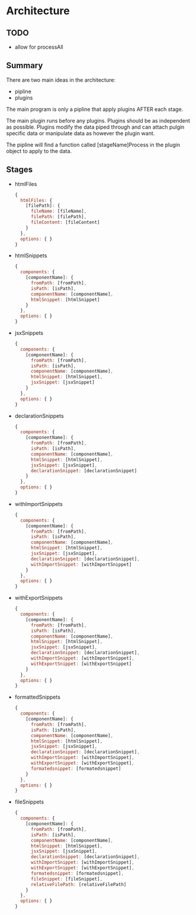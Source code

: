 # Architecture

## TODO
- allow for processAll

## Summary

There are two main ideas in the architecture:
- pipline
- plugins

The main program is only a pipline that apply plugins AFTER each stage.

The main plugin runs before any plugins.
Plugins should be as independent as possible.
Plugins modify the data piped through and can attach pulgin specific
data or manipulate data as however the plugin want.

The pipline will find a function called [stageName]Process in the plugin object
to apply to the data.

## Stages

- htmlFiles
  ```javascript
  {
    htmlFiles: {
      [filePath]: {
        fileName: [fileName],
        filePath: [filePath],
        fileContent: [fileContent]
      }
    },
    options: { }
  }
  ```

- htmlSnippets
  ```javascript
  {
    components: {
      [componentName]: {
        fromPath: [fromPath],
        isPath: [isPath],
        componentName: [componentName],
        htmlSnippet: [htmlSnippet]
      }
    },
    options: { }
  }
  ```

- jsxSnippets
  ```javascript
  {
    components: {
      [componentName]: {
        fromPath: [fromPath],
        isPath: [isPath],
        componentName: [componentName],
        htmlSnippet: [htmlSnippet],
        jsxSnippet: [jsxSnippet]
      }
    },
    options: { }
  }
  ```

- declarationSnippets
  ```javascript
  {
    components: {
      [componentName]: {
        fromPath: [fromPath],
        isPath: [isPath],
        componentName: [componentName],
        htmlSnippet: [htmlSnippet],
        jsxSnippet: [jsxSnippet],
        declarationSnippet: [declarationSnippet]
      }
    },
    options: { }
  }
  ```

- withImportSnippets
  ```javascript
  {
    components: {
      [componentName]: {
        fromPath: [fromPath],
        isPath: [isPath],
        componentName: [componentName],
        htmlSnippet: [htmlSnippet],
        jsxSnippet: [jsxSnippet],
        declarationSnippet: [declarationSnippet],
        withImportSnippet: [withImportSnippet]
      }
    },
    options: { }
  }
  ```

- withExportSnippets
  ```javascript
  {
    components: {
      [componentName]: {
        fromPath: [fromPath],
        isPath: [isPath],
        componentName: [componentName],
        htmlSnippet: [htmlSnippet],
        jsxSnippet: [jsxSnippet],
        declarationSnippet: [declarationSnippet],
        withImportSnippet: [withImportSnippet],
        withExportSnippet: [withExportSnippet]
      }
    },
    options: { }
  }
  ```

- formattedSnippets
  ```javascript
  {
    components: {
      [componentName]: {
        fromPath: [fromPath],
        isPath: [isPath],
        componentName: [componentName],
        htmlSnippet: [htmlSnippet],
        jsxSnippet: [jsxSnippet],
        declarationSnippet: [declarationSnippet],
        withImportSnippet: [withImportSnippet],
        withExportSnippet: [withExportSnippet],
        formatedsnippet: [formatedsnippet]
      }
    },
    options: { }
  }
  ```

- fileSnippets
  ```javascript
  {
    components: {
      [componentName]: {
        fromPath: [fromPath],
        isPath: [isPath],
        componentName: [componentName],
        htmlSnippet: [htmlSnippet],
        jsxSnippet: [jsxSnippet],
        declarationSnippet: [declarationSnippet],
        withImportSnippet: [withImportSnippet],
        withExportSnippet: [withExportSnippet],
        formatedsnippet: [formatedsnippet],
        fileSnippet: [fileSnippet],
        relativeFilePath: [relativeFilePath]
      }
    },
    options: { }
  }
  ```

